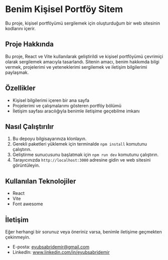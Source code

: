 # Benim Kişisel Portföy Sitem

Bu proje, kişisel portföyümü sergilemek için oluşturduğum bir web sitesinin kodlarını içerir.

## Proje Hakkında

Bu proje, React ve Vite kullanılarak geliştirildi ve kişisel portföyümü çevrimiçi olarak sergilemek amacıyla tasarlandı. Sitenin amacı, benim hakkımda bilgi vermek, projelerimi ve yeteneklerimi sergilemek ve iletişim bilgilerimi paylaşmak.

## Özellikler

- Kişisel bilgilerimi içeren bir ana sayfa
- Projelerimi ve çalışmalarımı gösteren portföy bölümü
- İletişim sayfası aracılığıyla benimle iletişime geçebilme imkanı

## Nasıl Çalıştırılır

1. Bu depoyu bilgisayarınıza klonlayın.
2. Gerekli paketleri yüklemek için terminalde `npm install` komutunu çalıştırın.
3. Geliştirme sunucusunu başlatmak için `npm run dev` komutunu çalıştırın.
4. Tarayıcınızda `http://localhost:3000` adresine gidin ve web sitesini görüntüleyin.

## Kullanılan Teknolojiler

- React
- Vite
- Font awesome

## İletişim

Eğer herhangi bir sorunuz veya öneriniz varsa, benimle iletişime geçmekten çekinmeyin.

- E-posta: eyubsabridemir@gmail.com
- LinkedIn: www.linkedin.com/in/eyubsabridemir


